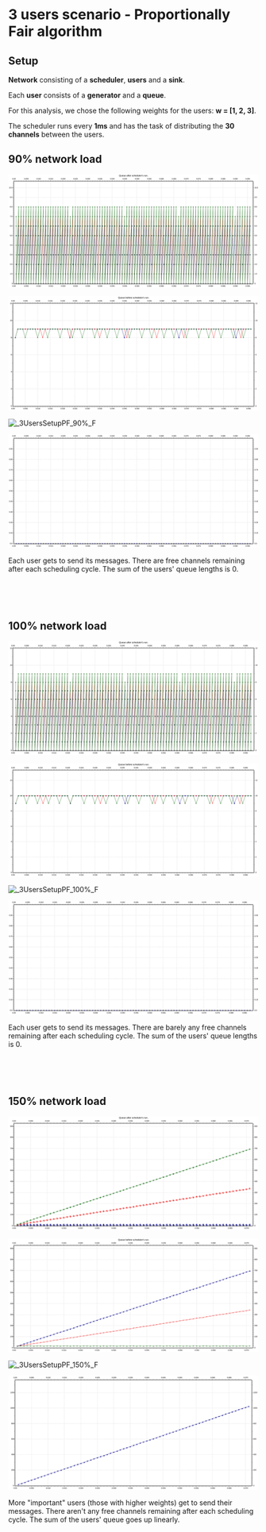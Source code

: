 # 3 users scenario - Proportionally Fair algorithm

## Setup

**Network** consisting of a **scheduler**, **users** and a **sink**.

Each **user** consists of a **generator** and a **queue**.
  
For this analysis, we chose the following weights for the users: **w = [1, 2, 3]**.

The scheduler runs every **1ms** and has the task of distributing the **30 channels** between the users. 

## 90% network load

![_3UsersSetupPF_90%_QB](./Network%20load%2090%/_3UsersSetupPF_90%_QA.svg)

![_3UsersSetupPF_90%_QA](./Network%20load%2090%/_3UsersSetupPF_90%_QB.svg)

![_3UsersSetupPF_90%_F](./Network%20load%2090%/_3UsersSetupPF_90%_QF.svg)

![_3UsersSetupPF_90%_TQ](./Network%20load%2090%/_3UsersSetupPF_90%_TQ.svg)

Each user gets to send its messages. There are free channels remaining after each scheduling cycle. The sum of the users' queue lengths is 0.

<br/>
<br/>
<br/>

## 100% network load

![_3UsersSetupPF_100%_QB](./Network%20load%20100%/_3UsersSetupPF_100%_QA.svg)

![_3UsersSetupPF_100%_QA](./Network%20load%20100%/_3UsersSetupPF_100%_QB.svg)

![_3UsersSetupPF_100%_F](./Network%20load%20100%/_3UsersSetupPF_100%_QF.svg)

![_3UsersSetupPF_100%_TQ](./Network%20load%20100%/_3UsersSetupPF_100%_TQ.svg)

Each user gets to send its messages. There are barely any free channels remaining after each scheduling cycle. The sum of the users' queue lengths is 0.

<br/>
<br/>
<br/>

## 150% network load

![_3UsersSetupPF_150%_QB](./Network%20load%20150%/_3UsersSetupPF_150%_QA.svg)

![_3UsersSetupPF_150%_QA](./Network%20load%20150%/_3UsersSetupPF_150%_QB.svg)

![_3UsersSetupPF_150%_F](./Network%20load%20150%/_3UsersSetupPF_150%_QF.svg)

![_3UsersSetupPF_150%_TQ](./Network%20load%20150%/_3UsersSetupPF_150%_TQ.svg)

More "important" users (those with higher weights) get to send their messages. There aren't any free channels remaining after each scheduling cycle. The sum of the users' queue goes up linearly.

<br/>
<br/>
<br/>